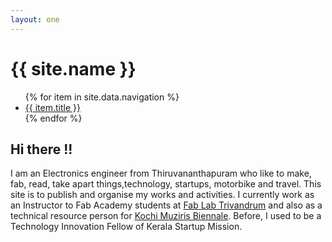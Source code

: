 ```yaml
---
layout: one
---
```


<div class="header">
    <h1>{{ site.name }}</h1>
    <ul>
        {% for item in site.data.navigation %}
        <li>
            <a href="{{ item.url }}">{{ item.title }}</a>
        </li>
        {% endfor %}
    </ul>
</div>

## Hi there !!

I am an Electronics engineer from Thiruvananthapuram who like to make, fab, read, take apart things,technology, startups, motorbike and travel. This site is to publish and organise my works and activities. I currently work as an Instructor to Fab Academy students at [Fab Lab Trivandrum](https://www.fablabs.io/labs/fablabtrivandrum)  and also as a technical resource person for [Kochi Muziris Biennale](http://kochimuzirisbiennale.org/). Before, I used to be a Technology Innovation Fellow of Kerala Startup Mission.
